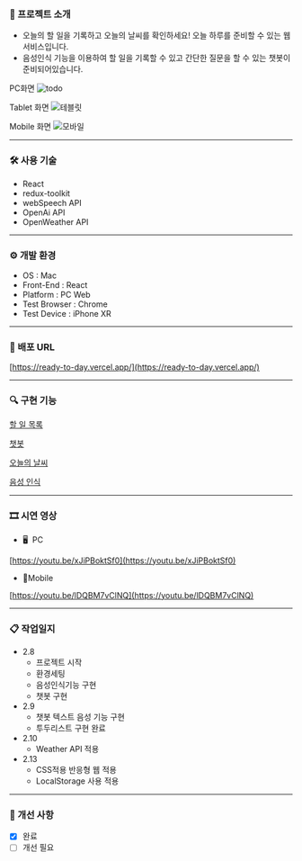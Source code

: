 ### 📃 프로젝트 소개

- 오늘의 할 일을 기록하고 오늘의 날씨를 확인하세요! 오늘 하루를 준비할 수 있는 웹서비스입니다.
- 음성인식 기능을 이용하여 할 일을 기록할 수 있고 간단한  질문을 할 수 있는 챗봇이 준비되어있습니다.

PC화면
![todo](https://user-images.githubusercontent.com/115249840/219344095-fc62ae1f-8ab6-4923-9c2f-2fab8ac3f76b.gif)

Tablet 화면
![테블릿](https://user-images.githubusercontent.com/115249840/219344126-3f17eb0d-737c-43d2-8b63-708e05386f25.gif)

Mobile 화면
![모바일](https://user-images.githubusercontent.com/115249840/219344150-7e9632a1-e22d-4f0b-b85d-cebce607805f.gif)

---




### 🛠 사용 기술

- React
- redux-toolkit
- webSpeech API
- OpenAi API
- OpenWeather API

---

### ⚙ 개발 환경

- OS : Mac
- Front-End : React
- Platform : PC Web
- Test Browser : Chrome
- Test Device : iPhone XR

---

### 🔗 배포 URL

[https://ready-to-day.vercel.app/](https://ready-to-day.vercel.app/)                                                       

---

### 🔍 구현 기능

[할 일 목록](https://www.notion.so/d6fb4c61cc31443e9337e36058298372)

[챗봇](https://www.notion.so/242c706769894c17b81d7cf876b506a4)

[오늘의 날씨](https://www.notion.so/b4060965d17d4976b7019f47c83d04ef)

[음성 인식](https://www.notion.so/e69c0a2ab2624918b3325148cbf35a46)

---

### 🎞 시연 영상

- 🖥  PC

[https://youtu.be/xJiPBoktSf0](https://youtu.be/xJiPBoktSf0)

- 📱Mobile

[https://youtu.be/lDQBM7vClNQ](https://youtu.be/lDQBM7vClNQ)

---

### 📋 작업일지

- 2.8
    - 프로젝트 시작
    - 환경세팅
    - 음성인식기능 구현
    - 챗봇 구현
- 2.9
    - 챗봇 텍스트 음성 기능 구현
    - 투두리스트 구현 완료
- 2.10
    - Weather API 적용
- 2.13
    - CSS적용 반응형 웹 적용
    - LocalStorage 사용 적용

---

### 🔨 개선 사항

- [x]  완료
- [ ]  개선 필요
